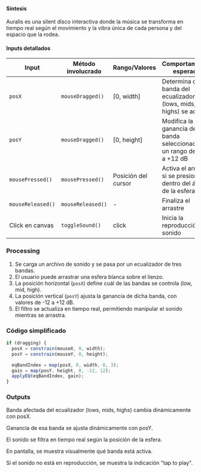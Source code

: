 
#### Síntesis

Auralis es una silent disco interactiva donde la música se transforma en tiempo real según el movimiento y la vibra única de cada persona y del espacio que la rodea.

#### Inputs detallados

| Input            | Método involucrado      | Rango/Valores                | Comportamiento esperado                                                                 |
|------------------|--------------------------|------------------------------|-----------------------------------------------------------------------------------------|
| `posX`           | `mouseDragged()`         | [0, width]                   | Determina qué banda del ecualizador (lows, mids, highs) se activa                      |
| `posY`           | `mouseDragged()`         | [0, height]                  | Modifica la ganancia de la banda seleccionada, en un rango de -12 a +12 dB             |
| `mousePressed()` | `mousePressed()`         | Posición del cursor          | Activa el arrastre si se presiona dentro del área de la esfera                         |
| `mouseReleased()`| `mouseReleased()`        | -                            | Finaliza el arrastre                                                                    |
| Click en canvas  | `toggleSound()`          | click                        | Inicia la reproducción de sonido                                                        |

### Processing


1. Se carga un archivo de sonido y se pasa por un ecualizador de tres bandas.
2. El usuario puede arrastrar una esfera blanca sobre el lienzo.
3. La posición horizontal (`posX`) define cuál de las bandas se controla (low, mid, high).
4. La posición vertical (`posY`) ajusta la ganancia de dicha banda, con valores de -12 a +12 dB.
5. El filtro se actualiza en tiempo real, permitiendo manipular el sonido mientras se arrastra.

### Código simplificado

```js
if (dragging) {
  posX = constrain(mouseX, 0, width);
  posY = constrain(mouseY, 0, height);

  eqBandIndex = map(posX, 0, width, 0, 3);
  gain = map(posY, height, 0, -12, 12);
  applyEQ(eqBandIndex, gain);
}
```

### Outputs

Banda afectada del ecualizador (lows, mids, highs) cambia dinámicamente con posX.

Ganancia de esa banda se ajusta dinámicamente con posY.

El sonido se filtra en tiempo real según la posición de la esfera.

En pantalla, se muestra visualmente qué banda está activa.

Si el sonido no está en reproducción, se muestra la indicación "tap to play".


